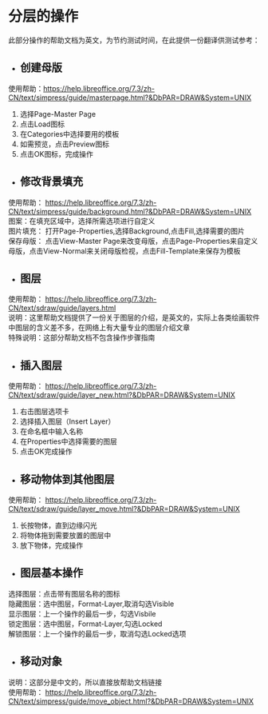 # 分层的操作  
此部分操作的帮助文档为英文，为节约测试时间，在此提供一份翻译供测试参考：  
* ## 创建母版  
使用帮助：https://help.libreoffice.org/7.3/zh-CN/text/simpress/guide/masterpage.html?&DbPAR=DRAW&System=UNIX  
1. 选择Page-Master Page
2. 点击Load图标
3. 在Categories中选择要用的模板
4. 如需预览，点击Preview图标
5. 点击OK图标，完成操作  
* ## 修改背景填充  
使用帮助： https://help.libreoffice.org/7.3/zh-CN/text/simpress/guide/background.html?&DbPAR=DRAW&System=UNIX  
图案：在填充区域中，选择所需选项进行自定义  
图片填充： 打开Page-Properties,选择Background,点击Fill,选择需要的图片  
保存母版： 点击View-Master Page来改变母版，点击Page-Properties来自定义母版，点击View-Normal来关闭母版检视，点击Fill-Template来保存为模板  
* ## 图层  
使用帮助： https://help.libreoffice.org/7.3/zh-CN/text/sdraw/guide/layers.html  
说明：这里帮助文档提供了一份关于图层的介绍，是英文的，实际上各类绘画软件中图层的含义差不多，在网络上有大量专业的图层介绍文章  
特殊说明：这部分帮助文档不包含操作步骤指南  
* ## 插入图层  
使用帮助： https://help.libreoffice.org/7.3/zh-CN/text/sdraw/guide/layer_new.html?&DbPAR=DRAW&System=UNIX  
1. 右击图层选项卡
2. 选择插入图层（Insert Layer）
3. 在命名框中输入名称
4. 在Properties中选择需要的图层
5. 点击OK完成操作  
* ## 移动物体到其他图层  
使用帮助： https://help.libreoffice.org/7.3/zh-CN/text/sdraw/guide/layer_move.html?&DbPAR=DRAW&System=UNIX  
1. 长按物体，直到边缘闪光  
2. 将物体拖到需要放置的图层中  
3. 放下物体，完成操作  
* ## 图层基本操作  
选择图层：点击带有图层名称的图标  
隐藏图层：选中图层，Format-Layer,取消勾选Visible  
显示图层：上一个操作的最后一步，勾选Visbile  
锁定图层：选中图层，Format-Layer,勾选Locked  
解锁图层：上一个操作的最后一步，取消勾选Locked选项  
* ## 移动对象  
说明：这部分是中文的，所以直接放帮助文档链接  
使用帮助： https://help.libreoffice.org/7.3/zh-CN/text/simpress/guide/move_object.html?&DbPAR=DRAW&System=UNIX  

